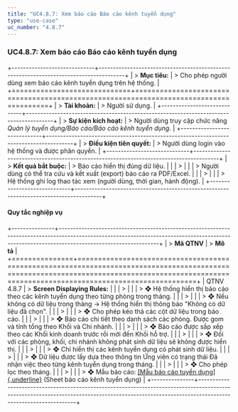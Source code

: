 ```yaml
---
title: "UC4.8.7: Xem báo cáo Báo cáo kênh tuyển dụng"
type: "use-case"
uc_number: "4.8.7"
---
```


### UC4.8.7: Xem báo cáo Báo cáo kênh tuyển dụng

+-----------------------------+---------------------------------------------------------------------------------------+
| > **Mục tiêu:**             | > Cho phép người dùng xem báo cáo kênh tuyển dụng trên hệ thống.                      |
+=============================+=======================================================================================+
| > **Tài khoản:**            | > Người sử dụng.                                                                      |
+-----------------------------+---------------------------------------------------------------------------------------+
| > **Sự kiện kích hoạt:**    | > Người dùng truy cập chức năng *Quản lý tuyển dụng/Báo cáo/Báo cáo kênh tuyển dụng.* |
+-----------------------------+---------------------------------------------------------------------------------------+
| > **Điều kiện tiên quyết:** | > Người dùng login vào hệ thống và được phân quyền.                                   |
+-----------------------------+---------------------------------------------------------------------------------------+
| > **Kết quả bắt buộc:**     | > Báo cáo hiển thị đúng dữ liệu.                                                      |
|                             | >                                                                                     |
|                             | > Người dùng có thể tra cứu và kết xuất (export) báo cáo ra PDF/Excel.                |
|                             | >                                                                                     |
|                             | > Hệ thống ghi log thao tác xem (người dùng, thời gian, hành động).                   |
+-----------------------------+---------------------------------------------------------------------------------------+

#### Quy tắc nghiệp vụ

+---------------+-----------------------------------------------------------------------------------------------------------------------------------------------------------------------------------------------+
| > **Mã QTNV** | > **Mô tả**                                                                                                                                                                                   |
+===============+===============================================================================================================================================================================================+
| QTNV 4.8.7    | > **Screen Displaying Rules:**                                                                                                                                                                |
|               | >                                                                                                                                                                                             |
|               | > ❖ Hệ thống hiển thị báo cáo theo các kênh tuyển dụng theo từng phòng trong tháng.                                                                                                           |
|               | >                                                                                                                                                                                             |
|               | > ❖ Nếu không có dữ liệu trong tháng → Hệ thống hiển thị thông báo "Không có dữ liệu đã chọn".                                                                                                |
|               | >                                                                                                                                                                                             |
|               | > ❖ Cho phép kéo thả các cột dữ liệu trong báo cáo.                                                                                                                                           |
|               | >                                                                                                                                                                                             |
|               | > ❖ Báo cáo chi tiết theo danh sách các phòng. Được gom và tính tổng theo Khối và Chi nhánh.                                                                                                  |
|               | >                                                                                                                                                                                             |
|               | > ❖ Báo cáo được sắp xếp theo các Khối kinh doanh trước rồi mới đến Khối hỗ trợ.                                                                                                              |
|               | >                                                                                                                                                                                             |
|               | > ❖ Đối với các phòng, khối, chi nhánh không phát sinh dữ liệu sẽ không được hiển thị.                                                                                                        |
|               | >                                                                                                                                                                                             |
|               | > ❖ Chỉ hiển thị các kênh tuyển dụng có phát sinh dữ liệu.                                                                                                                                    |
|               | >                                                                                                                                                                                             |
|               | > ❖ Dữ liệu được lấy dựa theo thông tin Ứng viên có trạng thái Đã nhận việc theo từng kênh tuyển dụng trong tháng.                                                                            |
|               | >                                                                                                                                                                                             |
|               | > ❖ Cho phép lọc theo tháng.                                                                                                                                                                  |
|               | >                                                                                                                                                                                             |
|               | > ❖ Mẫu báo cáo: [[Mẫu báo cáo tuyển dụng]{.underline}](https://docs.google.com/spreadsheets/d/17iosbo6AhkzVM5mYFXglZ1MPuCqiJSstzEkIc5WdkqM/edit?gid=0#gid=0) (Sheet báo cáo kênh tuyển dụng) |
+---------------+-----------------------------------------------------------------------------------------------------------------------------------------------------------------------------------------------+
